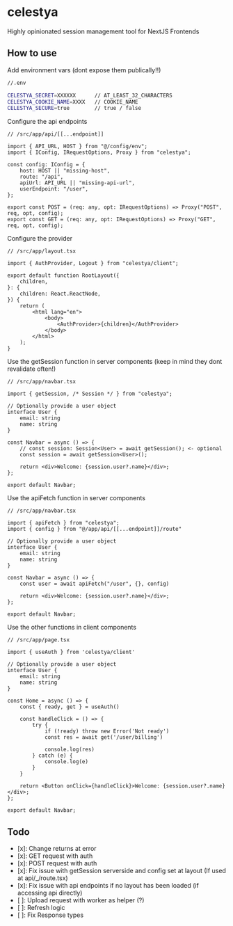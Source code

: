 # celestya

Highly opinionated session management tool for NextJS Frontends

## How to use

Add environment vars (dont expose them publically!!)

```bash
//.env

CELESTYA_SECRET=XXXXXX      // AT_LEAST_32_CHARACTERS
CELESTYA_COOKIE_NAME=XXXX   // COOKIE_NAME
CELESTYA_SECURE=true        // true / false
```

Configure the api endpoints

```tsx
// /src/app/api/[[...endpoint]]

import { API_URL, HOST } from "@/config/env";
import { IConfig, IRequestOptions, Proxy } from "celestya";

const config: IConfig = {
    host: HOST || "missing-host",
    route: "/api",
    apiUrl: API_URL || "missing-api-url",
    userEndpoint: "/user",
};

export const POST = (req: any, opt: IRequestOptions) => Proxy("POST", req, opt, config);
export const GET = (req: any, opt: IRequestOptions) => Proxy("GET", req, opt, config);
```

Configure the provider

```tsx
// /src/app/layout.tsx

import { AuthProvider, Logout } from "celestya/client";

export default function RootLayout({
    children,
}: {
    children: React.ReactNode,
}) {
    return (
        <html lang="en">
            <body>
                <AuthProvider>{children}</AuthProvider>
            </body>
        </html>
    );
}
```

Use the getSession function in server components (keep in mind they dont revalidate often!)

```tsx
// /src/app/navbar.tsx

import { getSession, /* Session */ } from "celestya";

// Optionally provide a user object
interface User {
    email: string
    name: string
}

const Navbar = async () => {
    // const session: Session<User> = await getSession(); <- optional
    const session = await getSession<User>();

    return <div>Welcome: {session.user?.name}</div>;
};

export default Navbar;
```

Use the apiFetch function in server components

```tsx
// /src/app/navbar.tsx

import { apiFetch } from "celestya";
import { config } from "@/app/api/[[...endpoint]]/route"

// Optionally provide a user object
interface User {
    email: string
    name: string
}

const Navbar = async () => {
    const user = await apiFetch("/user", {}, config)

    return <div>Welcome: {session.user?.name}</div>;
};

export default Navbar;
```


Use the other functions in client components

```tsx
// /src/app/page.tsx

import { useAuth } from 'celestya/client'

// Optionally provide a user object
interface User {
    email: string
    name: string
}

const Home = async () => {
    const { ready, get } = useAuth()

    const handleClick = () => {
        try {
            if (!ready) throw new Error('Not ready')
            const res = await get('/user/billing')

            console.log(res)
        } catch (e) {
            console.log(e)
        }
    }

    return <Button onClick={handleClick}>Welcome: {session.user?.name}</div>;
};

export default Navbar;
```

## Todo

- [x]: Change returns at error
- [x]: GET request with auth
- [x]: POST request with auth
- [x]: Fix issue with getSession serverside and config set at layout (If used at api/\_/route.tsx)
- [x]: Fix issue with api endpoints if no layout has been loaded (if accessing api directly)
- [ ]: Upload request with worker as helper (?)
- [ ]: Refresh logic
- [ ]: Fix Response types